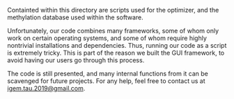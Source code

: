 Containted within this directory are scripts used for the optimizer, and the methylation database used within the software.

Unfortunately, our code combines many frameworks, some of whom only work on certain operating systems, and some of whom require highly nontrivial installations and dependencies. Thus, running our code as a script is extremely tricky. This is part of the reason we built the GUI framework, to avoid having our users go through this process.

The code is still presented, and many internal functions from it can be scavenged for future projects. For any help, feel free to contact us at igem.tau.2019@gmail.com.
